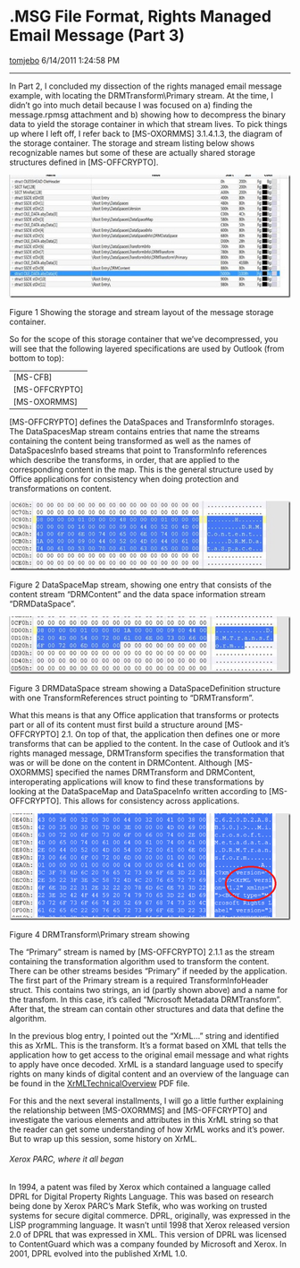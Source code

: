 <div id="page">

# .MSG File Format, Rights Managed Email Message (Part 3)

[tomjebo](https://social.msdn.microsoft.com/profile/tomjebo) 6/14/2011
1:24:58 PM

-----

<div id="content">

In Part 2, I concluded my dissection of the rights managed email message
example, with locating the DRMTransform\\Primary stream. At the time, I
didn’t go into much detail because I was focused on a) finding the
message.rpmsg attachment and b) showing how to decompress the binary
data to yield the storage container in which that stream lives. To pick
things up where I left off, I refer back to \[MS-OXORMMS\] 3.1.4.1.3,
the diagram of the storage container. The storage and stream listing
below shows recognizable names but some of these are actually shared
storage structures defined in
\[MS-OFFCRYPTO\].

[![clip\_image002](images/3377.clip_image002_thumb.jpg
"clip_image002")](images/0825.clip_image002_2.jpg)

Figure 1 Showing the storage and stream layout of the message storage
container.

So for the scope of this storage container that we’ve decompressed, you
will see that the following layered specifications are used by Outlook
(from bottom to top):

|                  |
| ---------------- |
| \[MS-CFB\]       |
| \[MS-OFFCRYPTO\] |
| \[MS-OXORMMS\]   |

\[MS-OFFCRYPTO\] defines the DataSpaces and TransformInfo storages. The
DataSpacesMap stream contains entries that name the streams containing
the content being transformed as well as the names of DataSpacesInfo
based streams that point to TransformInfo references which describe the
transforms, in order, that are applied to the corresponding content in
the map. This is the general structure used by Office applications for
consistency when doing protection and transformations on
content.

[![clip\_image004](images/1643.clip_image004_thumb.jpg
"clip_image004")](images/1234.clip_image004_2.jpg)

Figure 2 DataSpaceMap stream, showing one entry that consists of the
content stream “DRMContent” and the data space information stream
“DRMDataSpace”.

<span class="underline">[![clip\_image006](images/4370.clip_image006_thumb.jpg
"clip_image006")](images/0247.clip_image006_2.jpg)</span>

Figure 3 DRMDataSpace stream showing a DataSpaceDefinition structure
with one TransformReferences struct pointing to “DRMTransform”.

What this means is that any Office application that transforms or
protects part or all of its content must first build a structure around
\[MS-OFFCRYPTO\] 2.1. On top of that, the application then defines one
or more transforms that can be applied to the content. In the case of
Outlook and it’s rights managed message, DRMTransform specifies the
transformation that was or will be done on the content in DRMContent.
Although \[MS-OXORMMS\] specified the names DRMTransform and DRMContent,
interoperating applications will know to find these transformations by
looking at the DataSpaceMap and DataSpaceInfo written according to
\[MS-OFFCRYPTO\]. This allows for consistency across
applications.

[![clip\_image008](images/7534.clip_image008_thumb.png
"clip_image008")](images/8203.clip_image008_2.png)

Figure 4 DRMTransform\\Primary stream showing

The “Primary” stream is named by \[MS-OFFCRYPTO\] 2.1.1 as the stream
containing the transformation algorithm used to transform the content.
There can be other streams besides “Primary” if needed by the
application. The first part of the Primary stream is a required
TransformInfoHeader struct. This contains two strings, an id (partly
shown above) and a name for the transfom. In this case, it’s called
“Microsoft Metadata DRMTransform”. After that, the stream can contain
other structures and data that define the algorithm.

In the previous blog entry, I pointed out the “XrML…” string and
identified this as XrML. This is the transform. It’s a format based on
XML that tells the application how to get access to the original email
message and what rights to apply have once decoded. XrML is a standard
language used to specify rights on many kinds of digital content and an
overview of the language can be found in the
[XrMLTechnicalOverview](http://www.xrml.org/Reference/XrMLTechnicalOverviewV1.pdf)
PDF file.

For this and the next several installments, I will go a little further
explaining the relationship between \[MS-OXORMMS\] and \[MS-OFFCRYPTO\]
and investigate the various elements and attributes in this XrML string
so that the reader can get some understanding of how XrML works and it’s
power. But to wrap up this session, some history on XrML.

###### Xerox PARC, where it all began

In 1994, a patent was filed by Xerox which contained a language called
DPRL for Digital Property Rights Language. This was based on research
being done by Xerox PARC’s Mark Stefik, who was working on trusted
systems for secure digital commerce. DPRL, originally, was expressed in
the LISP programming language. It wasn’t until 1998 that Xerox released
version 2.0 of DPRL that was expressed in XML. This version of DPRL was
licensed to ContentGuard which was a company founded by Microsoft and
Xerox. In 2001, DPRL evolved into the published XrML 1.0.

</div>

</div>
